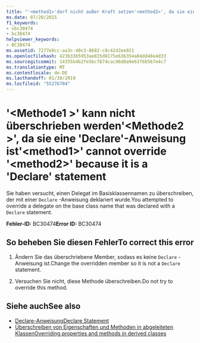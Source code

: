 ```yaml
---
title: "'<method1>'darf nicht außer Kraft setzen'<method2>', da sie eine 'Declare'-Anweisung ist"
ms.date: 07/20/2015
f1_keywords:
- vbc30474
- bc30474
helpviewer_keywords:
- BC30474
ms.assetid: 7277e8cc-aa3c-40c3-8682-c8c42d2ee921
ms.openlocfilehash: 423b33b5953ae815d8175e636354a84dd48e4d33
ms.sourcegitcommit: 14355b4b2fe5bcf874cac96d0a9e6376b567e4c7
ms.translationtype: MT
ms.contentlocale: de-DE
ms.lasthandoff: 01/30/2019
ms.locfileid: "55276704"
---
```

# <a name="method1-cannot-override-method2-because-it-is-a-declare-statement"></a><span data-ttu-id="70f05-102">'\<Methode1 >' kann nicht überschrieben werden'\<Methode2 >', da sie eine 'Declare'-Anweisung ist</span><span class="sxs-lookup"><span data-stu-id="70f05-102">'\<method1>' cannot override '\<method2>' because it is a 'Declare' statement</span></span>
<span data-ttu-id="70f05-103">Sie haben versucht, einen Delegat im Basisklassennamen zu überschreiben, der mit einer `Declare` -Anweisung deklariert wurde.</span><span class="sxs-lookup"><span data-stu-id="70f05-103">You attempted to override a delegate on the base class name that was declared with a `Declare` statement.</span></span>  
  
 <span data-ttu-id="70f05-104">**Fehler-ID:** BC30474</span><span class="sxs-lookup"><span data-stu-id="70f05-104">**Error ID:** BC30474</span></span>  
  
## <a name="to-correct-this-error"></a><span data-ttu-id="70f05-105">So beheben Sie diesen Fehler</span><span class="sxs-lookup"><span data-stu-id="70f05-105">To correct this error</span></span>  
  
1.  <span data-ttu-id="70f05-106">Ändern Sie das überschriebene Member, sodass es keine `Declare` -Anweisung ist.</span><span class="sxs-lookup"><span data-stu-id="70f05-106">Change the overridden member so it is not a `Declare` statement.</span></span>  
  
2.  <span data-ttu-id="70f05-107">Versuchen Sie nicht, diese Methode überschreiben.</span><span class="sxs-lookup"><span data-stu-id="70f05-107">Do not try to override this method.</span></span>  
  
## <a name="see-also"></a><span data-ttu-id="70f05-108">Siehe auch</span><span class="sxs-lookup"><span data-stu-id="70f05-108">See also</span></span>
- [<span data-ttu-id="70f05-109">Declare-Anweisung</span><span class="sxs-lookup"><span data-stu-id="70f05-109">Declare Statement</span></span>](../../visual-basic/language-reference/statements/declare-statement.md)
- [<span data-ttu-id="70f05-110">Überschreiben von Eigenschaften und Methoden in abgeleiteten Klassen</span><span class="sxs-lookup"><span data-stu-id="70f05-110">Overriding properties and methods in derived classes</span></span>](~/docs/visual-basic/programming-guide/language-features/objects-and-classes/inheritance-basics.md#overriding-properties-and-methods-in-derived-classes)
